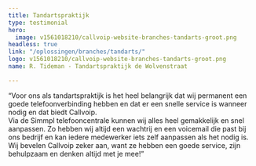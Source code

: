 ```yaml
---
title: Tandartspraktijk
type: testimonial
hero:
  image: v1561018210/callvoip-website-branches-tandarts-groot.png
headless: true
link: "/oplossingen/branches/tandarts/"
logo: v1561018210/callvoip-website-branches-tandarts-groot.png
name: R. Tideman - Tandartspraktijk de Wolvenstraat

---
```

“Voor ons als tandartspraktijk is het heel belangrijk dat wij permanent een goede telefoonverbinding hebben en dat er een snelle service is wanneer nodig en dat biedt Callvoip.<br>Via de Simmpl telefooncentrale kunnen wij alles heel gemakkelijk en snel aanpassen. Zo hebben wij altijd een wachtrij en een voicemail die past bij ons bedrijf en kan iedere medewerker iets zelf aanpassen als het nodig is. <br>Wij bevelen Callvoip zeker aan, want ze hebben een goede service, zijn behulpzaam en denken altijd met je mee!”